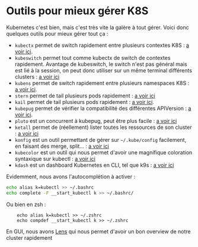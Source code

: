 # Outils pour mieux gérer K8S

Kubernetes c'est bien, mais c'est très vite la galère à tout gérer.
Voici donc quelques outils pour mieux gérer tout ça :

  * `kubectx` permet de switch rapidement entre plusieurs contextes
    K8S : [a voir ici](https://github.com/ahmetb/kubectx).
  * `kubeswitch` permet tout comme kubectx de switch de contextes rapidement. Avantage de kubeswitch, le switch n'est pas général mais est lié à la session, on peut donc utiliser sur un même terminal différents clusters : [a voir ici](https://github.com/danielfoehrKn/kubeswitch)
  * `kubens` permet de switch rapidement entre plusieurs namespaces K8S : [a voir ici](https://github.com/ahmetb/kubectx).
  * `stern` permet de tail plusieurs pods rapidement : [a voir ici](https://github.com/wercker/stern)
  * `kail` permet de tail plusieurs pods rapidement : [a voir ici](https://github.com/boz/kail).
  * `kubepug` permet de vérifier la compatibilité des différentes APIVersion : [a voir ici](https://github.com/rikatz/kubepug).
  * `pluto` est un concurrent à kubepug, peut être plus facile : [a voir ici](https://github.com/FairwindsOps/pluto)
  * `ketall` permet de (réellement) lister toutes les ressources de son cluster : [a voir ici](https://github.com/corneliusweig/ketall)
  * `konfig` est un outil permettant de gérer sur `~/.kube/config` facilement, en faisant des merge, split... : [a voir ici](https://github.com/corneliusweig/konfig)
  * `kubecolor` est un outil qui nous permet d'avoir une magnifique coloration syntaxique sur kubectl : [a voir ici](https://github.com/kubecolor/kubecolor)
  * `kdash` est un dashboard Kubernetes en CLI, tel que k9s : [a voir ici](https://github.com/kdash-rs/kdash)

Evidemment, nous avons l'autocomplétion à activer :

```bash
echo alias k=kubectl >> ~/.bashrc
echo complete -F __start_kubectl k >> ~/.bashrc/
```

Ou bien en zsh :

```
    echo alias k=kubectl >> ~/.zshrc
    echo compdef __start_kubectl k >> ~/.zshrc
```

En GUI, nous avons [Lens](https://k8slens.dev/) qui nous permet d'avoir
un bon overview de notre cluster rapidement
